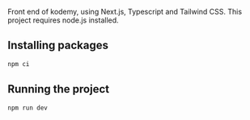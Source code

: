 Front end of kodemy, using Next.js, Typescript and Tailwind CSS. This project requires node.js installed.

## Installing packages
```bash
npm ci
```

## Running the project
```bash
npm run dev
```
